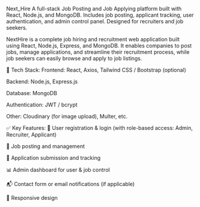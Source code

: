 Next_Hire
A full-stack Job Posting and Job Applying platform built with React, Node.js, and MongoDB. Includes job posting, applicant tracking, user authentication, and admin control panel. Designed for recruiters and job seekers.

NextHire is a complete job hiring and recruitment web application built using React, Node.js, Express, and MongoDB. It enables companies to post jobs, manage applications, and streamline their recruitment process, while job seekers can easily browse and apply to job listings.

🔧 Tech Stack: Frontend: React, Axios, Tailwind CSS / Bootstrap (optional)

Backend: Node.js, Express.js

Database: MongoDB

Authentication: JWT / bcrypt

Other: Cloudinary (for image upload), Multer, etc.

✅ Key Features: 🔐 User registration & login (with role-based access: Admin, Recruiter, Applicant)

📄 Job posting and management

🧾 Application submission and tracking

📊 Admin dashboard for user & job control

📬 Contact form or email notifications (if applicable)

📱 Responsive design




